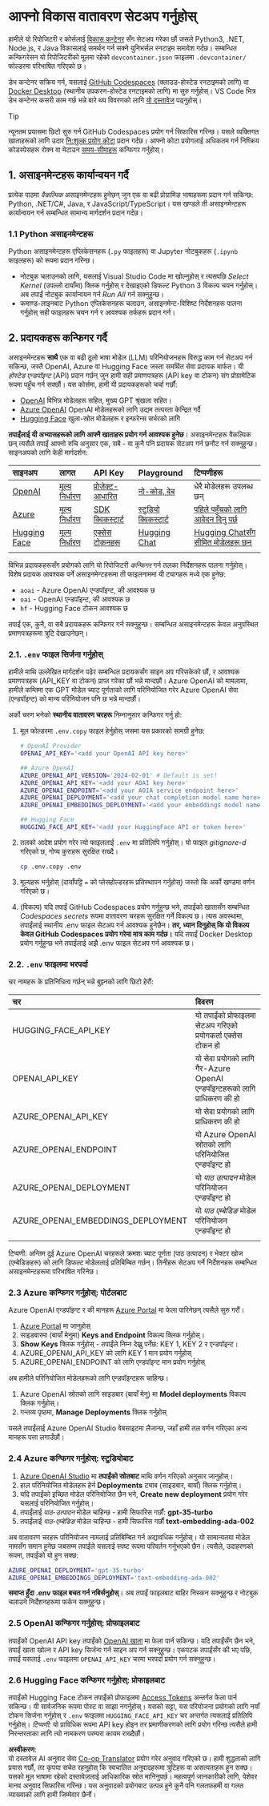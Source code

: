 <!--
CO_OP_TRANSLATOR_METADATA:
{
  "original_hash": "f12faf55ab620aef9f6761679b7ac68b",
  "translation_date": "2025-05-19T12:45:24+00:00",
  "source_file": "00-course-setup/SETUP.md",
  "language_code": "ne"
}
-->
# आफ्नो विकास वातावरण सेटअप गर्नुहोस्

हामीले यो रिपोजिटरी र कोर्सलाई [विकास कन्टेनर](https://containers.dev?WT.mc_id=academic-105485-koreyst) सँग सेटअप गरेका छौं जसले Python3, .NET, Node.js, र Java विकासलाई समर्थन गर्न सक्ने युनिभर्सल रनटाइम समावेश गर्दछ। सम्बन्धित कन्फिगरेसन यो रिपोजिटरीको मूलमा रहेको `devcontainer.json` फाइलमा `.devcontainer/` फोल्डरमा परिभाषित गरिएको छ।

डेभ कन्टेनर सक्रिय गर्न, यसलाई [GitHub Codespaces](https://docs.github.com/en/codespaces/overview?WT.mc_id=academic-105485-koreyst) (क्लाउड-होस्टेड रनटाइमको लागि) वा [Docker Desktop](https://docs.docker.com/desktop/?WT.mc_id=academic-105485-koreyst) (स्थानीय उपकरण-होस्टेड रनटाइमको लागि) मा सुरु गर्नुहोस्। VS Code भित्र डेभ कन्टेनर कसरी काम गर्छ भन्ने बारे थप विवरणको लागि [यो दस्तावेज](https://code.visualstudio.com/docs/devcontainers/containers?WT.mc_id=academic-105485-koreyst) पढ्नुहोस्।

> [!TIP]  
> न्यूनतम प्रयासमा छिटो सुरु गर्न GitHub Codespaces प्रयोग गर्न सिफारिस गरिन्छ। यसले व्यक्तिगत खाताहरूको लागि उदार [नि:शुल्क प्रयोग कोटा](https://docs.github.com/billing/managing-billing-for-github-codespaces/about-billing-for-github-codespaces#monthly-included-storage-and-core-hours-for-personal-accounts?WT.mc_id=academic-105485-koreyst) प्रदान गर्दछ। आफ्नो कोटा प्रयोगलाई अधिकतम गर्न निष्क्रिय कोडस्पेसहरू रोक्न वा मेटाउन [समय-सीमाहरू](https://docs.github.com/codespaces/setting-your-user-preferences/setting-your-timeout-period-for-github-codespaces?WT.mc_id=academic-105485-koreyst) कन्फिगर गर्नुहोस्।

## 1. असाइनमेन्टहरू कार्यान्वयन गर्दै

प्रत्येक पाठमा _वैकल्पिक_ असाइनमेन्टहरू हुनेछन् जुन एक वा बढी प्रोग्रामिङ भाषाहरूमा प्रदान गर्न सकिन्छ: Python, .NET/C#, Java, र JavaScript/TypeScript। यस खण्डले ती असाइनमेन्टहरू कार्यान्वयन गर्न सम्बन्धित सामान्य मार्गदर्शन प्रदान गर्दछ।

### 1.1 Python असाइनमेन्टहरू

Python असाइनमेन्टहरू एप्लिकेसनहरू (`.py` फाइलहरू) वा Jupyter नोटबुकहरू (`.ipynb` फाइलहरू) को रूपमा प्रदान गरिन्छ।
- नोटबुक चलाउनको लागि, यसलाई Visual Studio Code मा खोल्नुहोस् र त्यसपछि _Select Kernel_ (उपल्लो दायाँमा) क्लिक गर्नुहोस् र देखाइएको डिफल्ट Python 3 विकल्प चयन गर्नुहोस्। अब तपाईं नोटबुक कार्यान्वयन गर्न _Run All_ गर्न सक्नुहुन्छ।
- कमाण्ड-लाइनबाट Python एप्लिकेसनहरू चलाउन, असाइनमेन्ट-विशिष्ट निर्देशनहरू पालना गर्नुहोस् सही फाइलहरू चयन गर्न र आवश्यक तर्कहरू प्रदान गर्न।

## 2. प्रदायकहरू कन्फिगर गर्दै

असाइनमेन्टहरू **साथै** एक वा बढी ठूलो भाषा मोडेल (LLM) परिनियोजनहरू विरुद्ध काम गर्न सेटअप गर्न सकिन्छ, जस्तै OpenAI, Azure वा Hugging Face जस्ता समर्थित सेवा प्रदायक मार्फत। यी _होस्टेड एन्डपॉइन्ट_ (API) प्रदान गर्छन् जुन हामी सही प्रमाणपत्रहरू (API key वा टोकन) संग प्रोग्रामेटिक रूपमा पहुँच गर्न सक्छौं। यस कोर्समा, हामी यी प्रदायकहरूको चर्चा गर्छौं:

 - [OpenAI](https://platform.openai.com/docs/models?WT.mc_id=academic-105485-koreyst) विभिन्न मोडेलहरू सहित, मुख्य GPT श्रृंखला सहित।
 - [Azure OpenAI](https://learn.microsoft.com/azure/ai-services/openai/?WT.mc_id=academic-105485-koreyst) OpenAI मोडेलहरूको लागि उद्यम तत्परता केन्द्रित गर्दै
 - [Hugging Face](https://huggingface.co/docs/hub/index?WT.mc_id=academic-105485-koreyst) खुला-स्रोत मोडेलहरू र इन्फरेन्स सर्भरको लागि

**तपाईंलाई यी अभ्यासहरूको लागि आफ्नै खाताहरू प्रयोग गर्न आवश्यक हुनेछ**। असाइनमेन्टहरू वैकल्पिक छन् त्यसैले तपाईं आफ्नो रुचि अनुसार एक, सबै - वा कुनै पनि प्रदायक सेटअप गर्न छनौट गर्न सक्नुहुन्छ। साइनअपको लागि केही मार्गदर्शन:

| साइनअप | लागत | API Key | Playground | टिप्पणीहरू |
|:---|:---|:---|:---|:---|
| [OpenAI](https://platform.openai.com/signup?WT.mc_id=academic-105485-koreyst)| [मूल्य निर्धारण](https://openai.com/pricing#language-models?WT.mc_id=academic-105485-koreyst)| [प्रोजेक्ट-आधारित](https://platform.openai.com/api-keys?WT.mc_id=academic-105485-koreyst) | [नो-कोड, वेब](https://platform.openai.com/playground?WT.mc_id=academic-105485-koreyst) | धेरै मोडेलहरू उपलब्ध छन् |
| [Azure](https://aka.ms/azure/free?WT.mc_id=academic-105485-koreyst)| [मूल्य निर्धारण](https://azure.microsoft.com/pricing/details/cognitive-services/openai-service/?WT.mc_id=academic-105485-koreyst)| [SDK क्विकस्टार्ट](https://learn.microsoft.com/azure/ai-services/openai/quickstart?WT.mc_id=academic-105485-koreyst)| [स्टुडियो क्विकस्टार्ट](https://learn.microsoft.com/azure/ai-services/openai/quickstart?WT.mc_id=academic-105485-koreyst) |  [पहिले पहुँचको लागि आवेदन दिनु पर्छ](https://learn.microsoft.com/azure/ai-services/openai/?WT.mc_id=academic-105485-koreyst)|
| [Hugging Face](https://huggingface.co/join?WT.mc_id=academic-105485-koreyst) | [मूल्य निर्धारण](https://huggingface.co/pricing) | [एक्सेस टोकनहरू](https://huggingface.co/docs/hub/security-tokens?WT.mc_id=academic-105485-koreyst) | [Hugging Chat](https://huggingface.co/chat/?WT.mc_id=academic-105485-koreyst)| [Hugging Chatसँग सीमित मोडेलहरू छन्](https://huggingface.co/chat/models?WT.mc_id=academic-105485-koreyst) |
| | | | | |

विभिन्न प्रदायकहरूसँग प्रयोगको लागि यो रिपोजिटरी _कन्फिगर_ गर्न तलका निर्देशनहरू पालना गर्नुहोस्। विशेष प्रदायक आवश्यक पर्ने असाइनमेन्टहरूमा ती फाइलनाममा यी ट्यागहरू मध्ये एक हुनेछ:
 - `aoai` - Azure OpenAI एन्डपॉइन्ट, की आवश्यक छ
 - `oai` - OpenAI एन्डपॉइन्ट, की आवश्यक छ
 - `hf` - Hugging Face टोकन आवश्यक छ

तपाईं एक, कुनै, वा सबै प्रदायकहरू कन्फिगर गर्न सक्नुहुन्छ। सम्बन्धित असाइनमेन्टहरू केवल अनुपस्थित प्रमाणपत्रहरूमा त्रुटि देखाउनेछन्।

###  2.1. `.env` फाइल सिर्जना गर्नुहोस्

हामीले माथि उल्लेखित मार्गदर्शन पढेर सम्बन्धित प्रदायकसँग साइन अप गरिसकेको छौं, र आवश्यक प्रमाणपत्रहरू (API_KEY वा टोकन) प्राप्त गरेका छौं भन्ने मान्दछौं। Azure OpenAI को मामलामा, हामीले कम्तिमा एक GPT मोडेल च्याट पूर्णताको लागि परिनियोजित गरेर Azure OpenAI सेवा (एन्डपॉइन्ट) को मान्य परिनियोजन पनि छ भन्ने मान्दछौं।

अर्को चरण भनेको **स्थानीय वातावरण चरहरू** निम्नानुसार कन्फिगर गर्नु हो:

1. मूल फोल्डरमा `.env.copy` फाइल हेर्नुहोस् जसमा यस प्रकारको सामग्री हुनेछ:

   ```bash
   # OpenAI Provider
   OPENAI_API_KEY='<add your OpenAI API key here>'

   ## Azure OpenAI
   AZURE_OPENAI_API_VERSION='2024-02-01' # Default is set!
   AZURE_OPENAI_API_KEY='<add your AOAI key here>'
   AZURE_OPENAI_ENDPOINT='<add your AOIA service endpoint here>'
   AZURE_OPENAI_DEPLOYMENT='<add your chat completion model name here>' 
   AZURE_OPENAI_EMBEDDINGS_DEPLOYMENT='<add your embeddings model name here>'

   ## Hugging Face
   HUGGING_FACE_API_KEY='<add your HuggingFace API or token here>'
   ```

2. तलको आदेश प्रयोग गरेर त्यो फाइललाई `.env` मा प्रतिलिपि गर्नुहोस्। यो फाइल _gitignore-d_ गरिएको छ, गोप्य कुराहरू सुरक्षित राख्दै।

   ```bash
   cp .env.copy .env
   ```

3. मूल्यहरू भर्नुहोस् (दायाँपट्टि `=` को प्लेसहोल्डरहरू प्रतिस्थापन गर्नुहोस्) जस्तो कि अर्को खण्डमा वर्णन गरिएको छ।

3. (विकल्प) यदि तपाईं GitHub Codespaces प्रयोग गर्नुहुन्छ भने, तपाईंको खातासँग सम्बन्धित _Codespaces secrets_ रूपमा वातावरण चरहरू सुरक्षित गर्ने विकल्प छ। त्यस अवस्थामा, तपाईंलाई स्थानीय .env फाइल सेटअप गर्न आवश्यक हुनेछैन। **तर, ध्यान दिनुहोस् कि यो विकल्प केवल GitHub Codespaces प्रयोग गरेमा मात्र काम गर्दछ।** यदि तपाईं Docker Desktop प्रयोग गर्नुहुन्छ भने तपाईंलाई अझै .env फाइल सेटअप गर्न आवश्यक छ।

### 2.2. `.env` फाइलमा भरपर्दा

चर नामहरू के प्रतिनिधित्व गर्छन् भन्ने बुझ्नको लागि छिटो हेरौं:

| चर  | विवरण  |
| :--- | :--- |
| HUGGING_FACE_API_KEY | यो तपाईंको प्रोफाइलमा सेटअप गरिएको प्रयोगकर्ता एक्सेस टोकन हो |
| OPENAI_API_KEY | यो सेवा प्रयोगको लागि गैर-Azure OpenAI एन्डपॉइन्टहरूको लागि प्राधिकरण की हो |
| AZURE_OPENAI_API_KEY | यो सेवा प्रयोगको लागि प्राधिकरण की हो |
| AZURE_OPENAI_ENDPOINT | यो Azure OpenAI स्रोतको लागि परिनियोजित एन्डपॉइन्ट हो |
| AZURE_OPENAI_DEPLOYMENT | यो _पाठ उत्पादन_ मोडेल परिनियोजन एन्डपॉइन्ट हो |
| AZURE_OPENAI_EMBEDDINGS_DEPLOYMENT | यो _पाठ एम्बेडिङ_ मोडेल परिनियोजन एन्डपॉइन्ट हो |
| | |

टिप्पणी: अन्तिम दुई Azure OpenAI चरहरूले क्रमशः च्याट पूर्णता (पाठ उत्पादन) र भेक्टर खोज (एम्बेडिङहरू) को लागि डिफल्ट मोडेललाई प्रतिबिम्बित गर्छन्। तिनीहरू सेटअप गर्ने निर्देशनहरू सम्बन्धित असाइनमेन्टहरूमा परिभाषित गरिनेछ।

### 2.3 Azure कन्फिगर गर्नुहोस्: पोर्टलबाट

Azure OpenAI एन्डपॉइन्ट र की मानहरू [Azure Portal](https://portal.azure.com?WT.mc_id=academic-105485-koreyst) मा फेला पारिनेछन् त्यसैले सुरु गरौं।

1. [Azure Portal](https://portal.azure.com?WT.mc_id=academic-105485-koreyst) मा जानुहोस्
1. साइडबारमा (बायाँ मेनुमा) **Keys and Endpoint** विकल्प क्लिक गर्नुहोस्।
1. **Show Keys** क्लिक गर्नुहोस् - तपाईंले निम्न देख्नु पर्नेछ: KEY 1, KEY 2 र एन्डपॉइन्ट।
1. AZURE_OPENAI_API_KEY को लागि KEY 1 मान प्रयोग गर्नुहोस्
1. AZURE_OPENAI_ENDPOINT को लागि एन्डपॉइन्ट मान प्रयोग गर्नुहोस्

अब हामीले परिनियोजित मोडेलहरूको लागि एन्डपॉइन्टहरू चाहिन्छ।

1. Azure OpenAI स्रोतको लागि साइडबार (बायाँ मेनु) मा **Model deployments** विकल्प क्लिक गर्नुहोस्।
1. गन्तव्य पृष्ठमा, **Manage Deployments** क्लिक गर्नुहोस्

यसले तपाईंलाई Azure OpenAI Studio वेबसाइटमा लैजान्छ, जहाँ हामी तल वर्णन गरिएका अन्य मानहरू पत्ता लगाउँछौं।

### 2.4 Azure कन्फिगर गर्नुहोस्: स्टुडियोबाट

1. [Azure OpenAI Studio](https://oai.azure.com?WT.mc_id=academic-105485-koreyst) मा **तपाईंको स्रोतबाट** माथि वर्णन गरिएको अनुसार जानुहोस्।
1. हाल परिनियोजित मोडेलहरू हेर्न **Deployments** ट्याब (साइडबार, बायाँ) क्लिक गर्नुहोस्।
1. यदि तपाईंको इच्छित मोडेल परिनियोजित छैन भने, **Create new deployment** प्रयोग गरेर यसलाई परिनियोजित गर्नुहोस्।
1. तपाईंलाई _पाठ-उत्पादन_ मोडेल चाहिन्छ - हामी सिफारिस गर्छौं: **gpt-35-turbo**
1. तपाईंलाई _पाठ-एम्बेडिङ_ मोडेल चाहिन्छ - हामी सिफारिस गर्छौं **text-embedding-ada-002**

अब वातावरण चरहरू परिनियोजन नामलाई प्रतिबिम्बित गर्न अद्यावधिक गर्नुहोस्। यो सामान्यतया मोडेल नामसँग समान हुनेछ जबसम्म तपाईंले यसलाई स्पष्ट रूपमा परिवर्तन गर्नुभएको छैन। त्यसैले, उदाहरणको रूपमा, तपाईंको यो हुन सक्छ:

```bash
AZURE_OPENAI_DEPLOYMENT='gpt-35-turbo'
AZURE_OPENAI_EMBEDDINGS_DEPLOYMENT='text-embedding-ada-002'
```

**समाप्त हुँदा .env फाइल बचत गर्न नबिर्सनुहोस्**। अब तपाईं फाइलबाट बाहिर निस्कन सक्नुहुन्छ र नोटबुक चलाउने निर्देशनहरूमा फर्कन सक्नुहुन्छ।

### 2.5 OpenAI कन्फिगर गर्नुहोस्: प्रोफाइलबाट

तपाईंको OpenAI API key तपाईंको [OpenAI खाता](https://platform.openai.com/api-keys?WT.mc_id=academic-105485-koreyst) मा फेला पार्न सकिन्छ। यदि तपाईंसँग छैन भने, तपाईं खाता खोल्न र API key सिर्जना गर्न साइन अप गर्न सक्नुहुन्छ। एकपटक तपाईंसँग की भए पछि, तपाईं यसलाई `.env` फाइलमा `OPENAI_API_KEY` चरमा भरपर्दा प्रयोग गर्न सक्नुहुन्छ।

### 2.6 Hugging Face कन्फिगर गर्नुहोस्: प्रोफाइलबाट

तपाईंको Hugging Face टोकन तपाईंको प्रोफाइलमा [Access Tokens](https://huggingface.co/settings/tokens?WT.mc_id=academic-105485-koreyst) अन्तर्गत फेला पार्न सकिन्छ। यी सार्वजनिक रूपमा पोस्ट वा साझा नगर्नुहोस्। यसको सट्टा, यस परियोजना प्रयोगको लागि नयाँ टोकन सिर्जना गर्नुहोस् र `.env` फाइलमा `HUGGING_FACE_API_KEY` चर अन्तर्गत त्यसलाई प्रतिलिपि गर्नुहोस्। _टिप्पणी:_ यो प्राविधिक रूपमा API key होइन तर प्रमाणीकरणको लागि प्रयोग गरिन्छ त्यसैले हामी निरन्तरताका लागि त्यो नामकरण परम्परा कायम राख्दैछौं।

**अस्वीकरण**:  
यो दस्तावेज़ AI अनुवाद सेवा [Co-op Translator](https://github.com/Azure/co-op-translator) प्रयोग गरेर अनुवाद गरिएको छ। हामी शुद्धताको लागि प्रयास गर्छौं, तर कृपया सचेत रहनुहोस् कि स्वचालित अनुवादहरूमा त्रुटिहरू वा असत्यताहरू हुन सक्छ। यसको मूल भाषामा रहेको दस्तावेज़लाई आधिकारिक स्रोत मानिनुपर्छ। महत्वपूर्ण जानकारीको लागि, पेशेवर मानव अनुवाद सिफारिस गरिन्छ। यस अनुवादको प्रयोगबाट उत्पन्न हुने कुनै पनि गलतफहमी वा गलत व्याख्याको लागि हामी जिम्मेवार छैनौं।